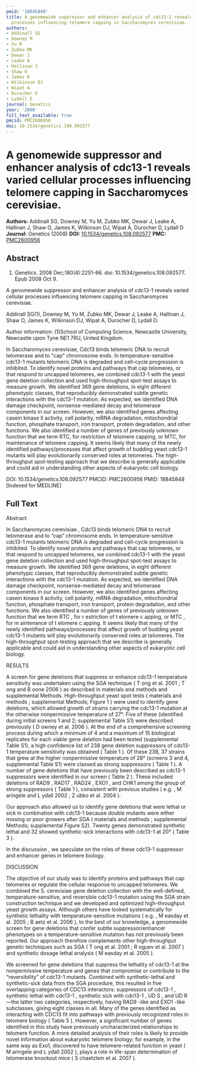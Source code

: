 ```yaml
---
pmid: '18845848'
title: A genomewide suppressor and enhancer analysis of cdc13-1 reveals varied cellular
  processes influencing telomere capping in Saccharomyces cerevisiae.
authors:
- Addinall SG
- Downey M
- Yu M
- Zubko MK
- Dewar J
- Leake A
- Hallinan J
- Shaw O
- James K
- Wilkinson DJ
- Wipat A
- Durocher D
- Lydall D
journal: Genetics
year: '2008'
full_text_available: true
pmcid: PMC2600956
doi: 10.1534/genetics.108.092577
---
```


# A genomewide suppressor and enhancer analysis of cdc13-1 reveals varied cellular processes influencing telomere capping in Saccharomyces cerevisiae.
**Authors:** Addinall SG, Downey M, Yu M, Zubko MK, Dewar J, Leake A, Hallinan J, Shaw O, James K, Wilkinson DJ, Wipat A, Durocher D, Lydall D
**Journal:** Genetics (2008)
**DOI:** [10.1534/genetics.108.092577](https://doi.org/10.1534/genetics.108.092577)
**PMC:** [PMC2600956](https://www.ncbi.nlm.nih.gov/pmc/articles/PMC2600956/)

## Abstract

1. Genetics. 2008 Dec;180(4):2251-66. doi: 10.1534/genetics.108.092577. Epub 2008
 Oct 9.

A genomewide suppressor and enhancer analysis of cdc13-1 reveals varied cellular 
processes influencing telomere capping in Saccharomyces cerevisiae.

Addinall SG(1), Downey M, Yu M, Zubko MK, Dewar J, Leake A, Hallinan J, Shaw O, 
James K, Wilkinson DJ, Wipat A, Durocher D, Lydall D.

Author information:
(1)School of Computing Science, Newcastle University, Newcastle upon Tyne NE1 
7RU, United Kingdom.

In Saccharomyces cerevisiae, Cdc13 binds telomeric DNA to recruit telomerase and 
to "cap" chromosome ends. In temperature-sensitive cdc13-1 mutants telomeric DNA 
is degraded and cell-cycle progression is inhibited. To identify novel proteins 
and pathways that cap telomeres, or that respond to uncapped telomeres, we 
combined cdc13-1 with the yeast gene deletion collection and used 
high-throughput spot-test assays to measure growth. We identified 369 gene 
deletions, in eight different phenotypic classes, that reproducibly demonstrated 
subtle genetic interactions with the cdc13-1 mutation. As expected, we 
identified DNA damage checkpoint, nonsense-mediated decay and telomerase 
components in our screen. However, we also identified genes affecting casein 
kinase II activity, cell polarity, mRNA degradation, mitochondrial function, 
phosphate transport, iron transport, protein degradation, and other functions. 
We also identified a number of genes of previously unknown function that we term 
RTC, for restriction of telomere capping, or MTC, for maintenance of telomere 
capping. It seems likely that many of the newly identified pathways/processes 
that affect growth of budding yeast cdc13-1 mutants will play evolutionarily 
conserved roles at telomeres. The high-throughput spot-testing approach that we 
describe is generally applicable and could aid in understanding other aspects of 
eukaryotic cell biology.

DOI: 10.1534/genetics.108.092577
PMCID: PMC2600956
PMID: 18845848 [Indexed for MEDLINE]

## Full Text

Abstract

In Saccharomyces cerevisiae , Cdc13 binds telomeric DNA to recruit telomerase and to “cap” chromosome ends. In temperature-sensitive cdc13-1 mutants telomeric DNA is degraded and cell-cycle progression is inhibited. To identify novel proteins and pathways that cap telomeres, or that respond to uncapped telomeres, we combined cdc13-1 with the yeast gene deletion collection and used high-throughput spot-test assays to measure growth. We identified 369 gene deletions, in eight different phenotypic classes, that reproducibly demonstrated subtle genetic interactions with the cdc13-1 mutation. As expected, we identified DNA damage checkpoint, nonsense-mediated decay and telomerase components in our screen. However, we also identified genes affecting casein kinase II activity, cell polarity, mRNA degradation, mitochondrial function, phosphate transport, iron transport, protein degradation, and other functions. We also identified a number of genes of previously unknown function that we term RTC , for r estriction of t elomere c apping, or MTC , for m aintenance of t elomere c apping. It seems likely that many of the newly identified pathways/processes that affect growth of budding yeast cdc13-1 mutants will play evolutionarily conserved roles at telomeres. The high-throughput spot-testing approach that we describe is generally applicable and could aid in understanding other aspects of eukaryotic cell biology.

RESULTS

A screen for gene deletions that suppress or enhance cdc13-1 temperature sensitivity was undertaken using the SGA technique ( T ong et al. 2001 ; T ong and B oone 2006 ) as described in materials and methods and supplemental Methods. High-throughput yeast spot tests ( materials and methods ; supplemental Methods; Figure 1 ) were used to identify gene deletions, which allowed growth of strains carrying the cdc13-1 mutation at the otherwise nonpermissive temperature of 27°. Five of these (identified during initial screens 1 and 2; supplemental Table S1) were described previously ( D owney et al. 2006 ). At the end of a comprehensive screening process during which a minimum of 4 and a maximum of 15 biological replicates for each viable gene deletion had been tested (supplemental Table S1), a high confidence list of 238 gene deletion suppressors of cdc13-1 temperature sensitivity was obtained ( Table 1 ). Of these 238, 37 strains that grew at the higher nonpermissive temperature of 28° (screens 3 and 4, supplemental Table S1) were classed as strong suppressors ( Table 1 ). A number of gene deletions that have previously been described as cdc13-1 suppressors were identified in our screen ( Table 2 ). These included deletions of RAD9 , RAD17 , RAD24 , EXO1 , and CHK1 among the group of strong suppressors ( Table 1 ), consistent with previous studies ( e.g. , M aringele and L ydall 2002 ; Z ubko et al. 2004 ).

Our approach also allowed us to identify gene deletions that were lethal or sick in combination with cdc13-1 because double mutants were either missing or poor growers after SGA ( materials and methods ; supplemental Methods; supplemental Figure S2). Twenty genes demonstrated synthetic lethal and 32 showed synthetic-sick interactions with cdc13-1 at 20° ( Table 3 ).

In the discussion , we speculate on the roles of these cdc13-1 suppressor and enhancer genes in telomere biology.

DISCUSSION

The objective of our study was to identify proteins and pathways that cap telomeres or regulate the cellular response to uncapped telomeres. We combined the S. cerevisiae gene deletion collection with the well-defined, temperature-sensitive, and reversible cdc13-1 mutation using the SGA strain construction technique and we developed and optimized high-throughput yeast growth assays. Although others have looked systematically for synthetic lethality with temperature-sensitive mutations ( e.g. , M easday et al. 2005 ; B aetz et al. 2006 ), to the best of our knowledge, a genomewide screen for gene deletions that confer subtle suppressor/enhancer phenotypes on a temperature-sensitive mutation has not previously been reported. Our approach therefore complements other high-throughput genetic techniques such as SGA ( T ong et al. 2001 ; R oguev et al. 2007 ) and synthetic dosage lethal analysis ( M easday et al. 2005 ).

We screened for gene deletions that suppress the lethality of cdc13-1 at the nonpermissive temperature and genes that compromise or contribute to the “reversibility” of cdc13-1 mutants. Combined with synthetic-lethal and synthetic-sick data from the SGA procedure, this resulted in five overlapping categories of CDC13 interactors: suppressors of cdc13-1 , synthetic lethal with cdc13-1 , synthetic sick with cdc13-1 , UD S , and UD R —the latter two categories, respectively, having RAD9 -like and EXO1 -like subclasses, giving eight classes in all. Many of the genes identified as interacting with CDC13 fit into pathways with previously recognized roles in telomere biology ( Table 5 ). However, a significant number of genes identified in this study have previously uncharacterized relationships to telomere function. A more detailed analysis of their roles is likely to provide novel information about eukaryotic telomere biology; for example, in the same way as Exo1, discovered to have telomere-related function in yeast ( M aringele and L ydall 2002 ), plays a role in life-span determination of telomerase knockout mice ( S chaetzlein et al. 2007 ).
